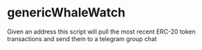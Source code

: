 # genericWhaleWatch
Given an address this script will pull the most recent ERC-20 token transactions and send them to a telegram group chat
